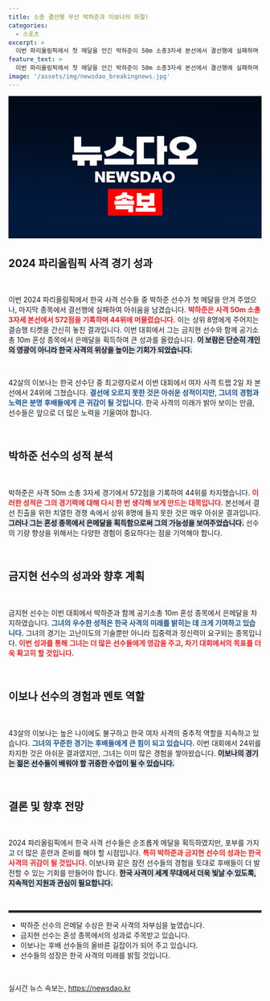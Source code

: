 ```yaml
---
title: 소총 결선행 무산 박하준과 이보나의 좌절!
categories:
  - 스포츠
excerpt: >
  이번 파리올림픽에서 첫 메달을 안긴 박하준이 50m 소총3자세 본선에서 결선행에 실패하며 아쉬움을 남겼습니다. 그의 은메달 쾌거에도 불구하고 한국 사격의 도전은 계속됩니다.
feature_text: >
  이번 파리올림픽에서 첫 메달을 안긴 박하준이 50m 소총3자세 본선에서 결선행에 실패하며 아쉬움을 남겼습니다. 그의 은메달 쾌거에도 불구하고 한국 사격의 도전은 계속됩니다.
image: '/assets/img/newsdao_breakingnews.jpg'
---
```


<p><img src="/assets/img/newsdao_breakingnews.jpg" alt="cryptoinkorea 속보" /></p>

<h2 data-ke-size="size26">2024 파리올림픽 사격 경기 성과</h2>

<p data-ke-size="size16">&nbsp;</p>

<p>이번 2024 파리올림픽에서 한국 사격 선수들 중 박하준 선수가 첫 메달을 안겨 주었으나, 마지막 종목에서 결선행에 실패하여 아쉬움을 남겼습니다. <b><span style="color: #ee2323;">박하준은 사격 50m 소총 3자세 본선에서 572점을 기록하며 44위에 머물렀습니다.</span></b> 이는 상위 8명에게 주어지는 결승행 티켓을 간신히 놓친 결과입니다. 이번 대회에서 그는 금지현 선수와 함께 공기소총 10m 혼성 종목에서 은메달을 획득하여 큰 성과를 올렸습니다. <b><span style="background-color: #21538527;">이 보람은 단순히 개인의 영광이 아니라 한국 사격의 위상을 높이는 기회가 되었습니다.</span></b> </p>

<p data-ke-size="size16">&nbsp;</p>

<p>42살의 이보나는 한국 선수단 중 최고령자로서 이번 대회에서 여자 사격 트랩 2일 차 본선에서 24위에 그쳤습니다. <b><span style="color: #1a5490;">결선에 오르지 못한 것은 아쉬운 성적이지만, 그녀의 경험과 노력은 분명 후배들에게 큰 귀감이 될 것입니다.</span></b> 한국 사격의 미래가 밝아 보이는 만큼, 선수들은 앞으로 더 많은 노력을 기울여야 합니다.</p>

<p data-ke-size="size16">&nbsp;</p>

<h2 data-ke-size="size26">박하준 선수의 성적 분석</h2>

<p data-ke-size="size16">&nbsp;</p>

<p>박하준은 사격 50m 소총 3자세 경기에서 572점을 기록하여 44위를 차지했습니다. <b><span style="color: #ee2323;">이러한 성적은 그의 경기력에 대해 다시 한 번 생각해 보게 만드는 대목입니다.</span></b> 본선에서 결선 진출을 위한 치열한 경쟁 속에서 상위 8명에 들지 못한 것은 매우 아쉬운 결과입니다. <b><span style="background-color: #21538527;">그러나 그는 혼성 종목에서 은메달을 획득함으로써 그의 가능성을 보여주었습니다.</span></b> 선수의 기량 향상을 위해서는 다양한 경험이 중요하다는 점을 기억해야 합니다.</p>

<p data-ke-size="size16">&nbsp;</p>

<h2 data-ke-size="size26">금지현 선수의 성과와 향후 계획</h2>

<p data-ke-size="size16">&nbsp;</p>

<p>금지현 선수는 이번 대회에서 박하준과 함께 공기소총 10m 혼성 종목에서 은메달을 차지하였습니다. <b><span style="color: #1a5490;">그녀의 우수한 성적은 한국 사격의 미래를 밝히는 데 크게 기여하고 있습니다.</span></b> 그녀의 경기는 고난이도의 기술뿐만 아니라 집중력과 정신력이 요구되는 종목입니다. <b><span style="color: #ee2323;">이번 성과를 통해 그녀는 더 많은 선수들에게 영감을 주고, 차기 대회에서의 목표를 더욱 확고히 할 것입니다.</span></b></p>

<p data-ke-size="size16">&nbsp;</p>

<h2 data-ke-size="size26">이보나 선수의 경험과 멘토 역할</h2>

<p data-ke-size="size16">&nbsp;</p>

<p>43살의 이보나는 높은 나이에도 불구하고 한국 여자 사격의 중추적 역할을 지속하고 있습니다. <b><span style="color: #1a5490;">그녀의 꾸준한 경기는 후배들에게 큰 힘이 되고 있습니다.</span></b> 이번 대회에서 24위를 차지한 것은 아쉬운 결과였지만, 그녀는 이미 많은 경험을 쌓아왔습니다. <b><span style="background-color: #21538527;">이보나의 경기는 젊은 선수들이 배워야 할 귀중한 수업이 될 수 있습니다.</span></b></p>

<p data-ke-size="size16">&nbsp;</p>

<h2 data-ke-size="size26">결론 및 향후 전망</h2>

<p data-ke-size="size16">&nbsp;</p>

<p>2024 파리올림픽에서 한국 사격 선수들은 순조롭게 메달을 획득하였지만, 포부를 가지고 더 많은 훈련과 준비를 해야 할 시점입니다. <b><span style="color: #ee2323;">특히 박하준과 금지현 선수의 성과는 한국 사격의 귀감이 될 것입니다.</span></b> 이보나와 같은 참전 선수들의 경험을 토대로 후배들이 더 발전할 수 있는 기회를 만들어야 합니다. <b><span style="background-color: #21538527;">한국 사격이 세계 무대에서 더욱 빛날 수 있도록, 지속적인 지원과 관심이 필요합니다.</span></b></p>

<p data-ke-size="size16">&nbsp;</p>

<hr style="border: 2px solid #333;" />

<ul>
    <li>박하준 선수의 은메달 수상은 한국 사격의 자부심을 높였습니다.</li>
    <li>금지현 선수는 혼성 종목에서의 성과로 주목받고 있습니다.</li>
    <li>이보나는 후배 선수들의 올바른 길잡이가 되어 주고 있습니다.</li>
    <li>선수들의 성장은 한국 사격의 미래를 밝힐 것입니다.</li>
</ul>

<p data-ke-size="size16">&nbsp;</p>
실시간 뉴스 속보는, <a href="https://newsdao.kr" rel="dofollow">https://newsdao.kr</a>


